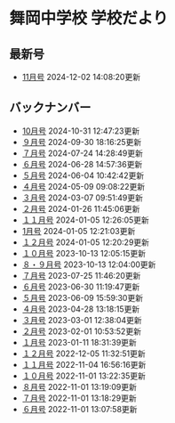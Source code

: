 # 舞岡中学校 学校だより
## 最新号
- [11月号](https://www.edu.city.yokohama.lg.jp/school/jhs/maioka/index.cfm/1,1803,c,html/1803/20241202-140820.pdf) 2024-12-02 14:08:20更新
## バックナンバー
- [10月号](https://www.edu.city.yokohama.lg.jp/school/jhs/maioka/index.cfm/1,1803,c,html/1803/20241031-124723.pdf) 2024-10-31 12:47:23更新
- [９月号](https://www.edu.city.yokohama.lg.jp/school/jhs/maioka/index.cfm/1,1803,c,html/1803/20240930-181625.pdf) 2024-09-30 18:16:25更新
- [７月号](https://www.edu.city.yokohama.lg.jp/school/jhs/maioka/index.cfm/1,1803,c,html/1803/20240724-142849.pdf) 2024-07-24 14:28:49更新
- [６月号](https://www.edu.city.yokohama.lg.jp/school/jhs/maioka/index.cfm/1,1803,c,html/1803/20240628-145736.pdf) 2024-06-28 14:57:36更新
- [５月号](https://www.edu.city.yokohama.lg.jp/school/jhs/maioka/index.cfm/1,1803,c,html/1803/20240604-104242.pdf) 2024-06-04 10:42:42更新
- [４月号](https://www.edu.city.yokohama.lg.jp/school/jhs/maioka/index.cfm/1,1803,c,html/1803/20240509-090822.pdf) 2024-05-09 09:08:22更新
- [３月号](https://www.edu.city.yokohama.lg.jp/school/jhs/maioka/index.cfm/1,1803,c,html/1803/20240307-095149.pdf) 2024-03-07 09:51:49更新
- [２月号](https://www.edu.city.yokohama.lg.jp/school/jhs/maioka/index.cfm/1,1803,c,html/1803/20240126-114506.pdf) 2024-01-26 11:45:06更新
- [１１月号](https://www.edu.city.yokohama.lg.jp/school/jhs/maioka/index.cfm/1,1803,c,html/1803/20240105-122605.pdf) 2024-01-05 12:26:05更新
- [1月号](https://www.edu.city.yokohama.lg.jp/school/jhs/maioka/index.cfm/1,1803,c,html/1803/20240105-122103.pdf) 2024-01-05 12:21:03更新
- [１２月号](https://www.edu.city.yokohama.lg.jp/school/jhs/maioka/index.cfm/1,1803,c,html/1803/20240105-122029.pdf) 2024-01-05 12:20:29更新
- [１０月号](https://www.edu.city.yokohama.lg.jp/school/jhs/maioka/index.cfm/1,1803,c,html/1803/20231013-120515.pdf) 2023-10-13 12:05:15更新
- [８・９月号](https://www.edu.city.yokohama.lg.jp/school/jhs/maioka/index.cfm/1,1803,c,html/1803/20231013-120400.pdf) 2023-10-13 12:04:00更新
- [７月号](https://www.edu.city.yokohama.lg.jp/school/jhs/maioka/index.cfm/1,1803,c,html/1803/20230725-114620.pdf) 2023-07-25 11:46:20更新
- [６月号](https://www.edu.city.yokohama.lg.jp/school/jhs/maioka/index.cfm/1,1803,c,html/1803/20230630-111947.pdf) 2023-06-30 11:19:47更新
- [５月号](https://www.edu.city.yokohama.lg.jp/school/jhs/maioka/index.cfm/1,1803,c,html/1803/20230609-155930.pdf) 2023-06-09 15:59:30更新
- [４月号](https://www.edu.city.yokohama.lg.jp/school/jhs/maioka/index.cfm/1,1803,c,html/1803/20230428-131815.pdf) 2023-04-28 13:18:15更新
- [３月号](https://www.edu.city.yokohama.lg.jp/school/jhs/maioka/index.cfm/1,1803,c,html/1803/20230301-123804.pdf) 2023-03-01 12:38:04更新
- [２月号](https://www.edu.city.yokohama.lg.jp/school/jhs/maioka/index.cfm/1,1803,c,html/1803/20230201-105352.pdf) 2023-02-01 10:53:52更新
- [１月号](https://www.edu.city.yokohama.lg.jp/school/jhs/maioka/index.cfm/1,1803,c,html/1803/20230111-183139.pdf) 2023-01-11 18:31:39更新
- [１２月号](https://www.edu.city.yokohama.lg.jp/school/jhs/maioka/index.cfm/1,1803,c,html/1803/20221205-113251.pdf) 2022-12-05 11:32:51更新
- [１１月号](https://www.edu.city.yokohama.lg.jp/school/jhs/maioka/index.cfm/1,1803,c,html/1803/20221104-165616.pdf) 2022-11-04 16:56:16更新
- [１０月号](https://www.edu.city.yokohama.lg.jp/school/jhs/maioka/index.cfm/1,1803,c,html/1803/20221101-132235.pdf) 2022-11-01 13:22:35更新
- [８月号](https://www.edu.city.yokohama.lg.jp/school/jhs/maioka/index.cfm/1,1803,c,html/1803/20221101-131909.pdf) 2022-11-01 13:19:09更新
- [７月号](https://www.edu.city.yokohama.lg.jp/school/jhs/maioka/index.cfm/1,1803,c,html/1803/20221101-131829.pdf) 2022-11-01 13:18:29更新
- [６月号](https://www.edu.city.yokohama.lg.jp/school/jhs/maioka/index.cfm/1,1803,c,html/1803/20221101-130758.pdf) 2022-11-01 13:07:58更新